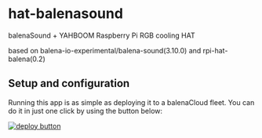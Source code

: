 # hat-balenasound
balenaSound + YAHBOOM Raspberry Pi RGB cooling HAT

based on balena-io-experimental/balena-sound(3.10.0) and rpi-hat-balena(0.2)

## Setup and configuration

Running this app is as simple as deploying it to a balenaCloud fleet. You can do it in just one click by using the button below:

[![deploy button](https://balena.io/deploy.svg)](https://dashboard.balena-cloud.com/deploy?repoUrl=https://github.com/dotzeno/hat-balenasound&defaultDeviceType=raspberrypi4-64)

